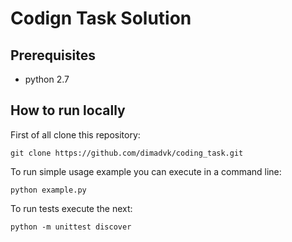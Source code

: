 # Codign Task Solution
## Prerequisites
- python 2.7

## How to run locally

First of all clone this repository:
```
git clone https://github.com/dimadvk/coding_task.git
```

To run simple usage example you can execute in a command line: 
  
```  
python example.py	
```  

To run tests execute the next:  
```
python -m unittest discover
```
